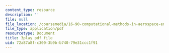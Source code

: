 ```yaml
---
content_type: resource
description: ''
file: null
file_location: /coursemedia/16-90-computational-methods-in-aerospace-engineering-spring-2014/72a87a8fc3003b9bb74079e31ccc1f91_5sq9vxCG_dQ.pdf
file_type: application/pdf
resourcetype: Document
title: 3play pdf file
uid: 72a87a8f-c300-3b9b-b740-79e31ccc1f91
---
```


